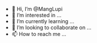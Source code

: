 - 👋 Hi, I’m @MangLupi
- 👀 I’m interested in ...
- 🌱 I’m currently learning ...
- 💞️ I’m looking to collaborate on ...
- 📫 How to reach me ...

<!---
MangLupi/MangLupi is a ✨ special ✨ repository because its `README.md` (this file) appears on your GitHub profile.
You can click the Preview link to take a look at your changes.
--->

